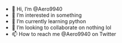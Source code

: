 - 👋 Hi, I’m @Aero9940
- 👀 I’m interested in something
- 🌱 I’m currently learning python
- 💞️ I’m looking to collaborate on nothing lol
- 📫 How to reach me @Aero9940 on Twitter

<!---
Aero9940/Aero9940 is a ✨ special ✨ repository because its `README.md` (this file) appears on your GitHub profile.
You can click the Preview link to take a look at your changes.
--->
